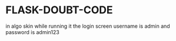 # FLASK-DOUBT-CODE

in algo skin while running it the login screen username is admin and password is admin123
